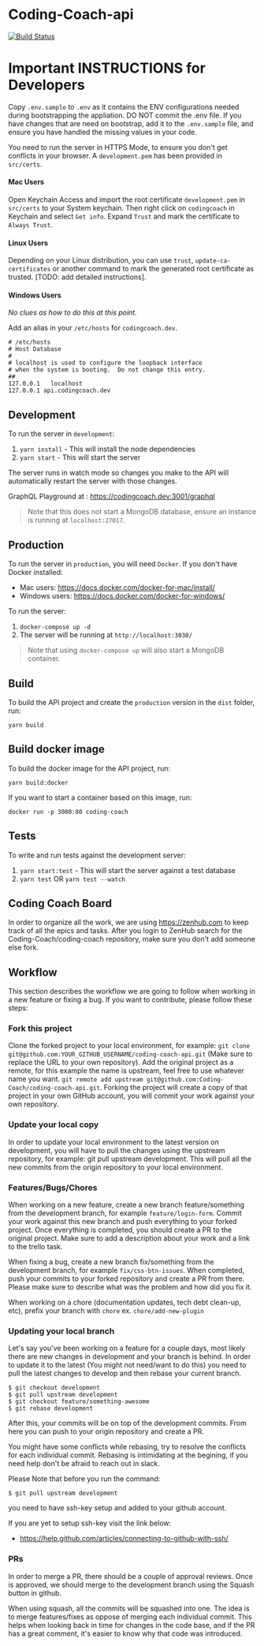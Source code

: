# Coding-Coach-api
[![Build Status](https://api.travis-ci.org/Coding-Coach/coding-coach-api.svg?branch=development)](https://travis-ci.org/Coding-Coach/coding-coach-api)


# Important INSTRUCTIONS for Developers
Copy `.env.sample` to `.env` as it contains the ENV configurations needed during bootstrapping the appliation. DO NOT commit the .env file.
If you have changes that are need on bootstrap, add it to the `.env.sample` file, and ensure you have handled the missing values in your code.

You need to run the server in HTTPS Mode, to ensure you don't get conflicts in your browser.
A `development.pem` has been provided in `src/certs`.

#### Mac Users
Open Keychain Access and import the root certificate `development.pem` in `src/certs` to your System keychain. Then right click on `codingcoach` in Keychain and select `Get info`. Expand `Trust` and mark the certificate to `Always Trust`.

#### Linux Users
Depending on your Linux distribution, you can use `trust`, `update-ca-certificates` or another command to mark the generated root certificate as trusted. [TODO: add detailed instructions].

#### Windows Users
*No clues as how to do this at this point.*

Add an alias in your `/etc/hosts` for `codingcoach.dev`.

```
# /etc/hosts
# Host Database
#
# localhost is used to configure the loopback interface
# when the system is booting.  Do not change this entry.
##
127.0.0.1	localhost
127.0.0.1 api.codingcoach.dev
```
## Development
To run the server in `development`:
1. `yarn install` - This will install the node dependencies
2. `yarn start` - This will start the server

The server runs in watch mode so changes you make to the API will automatically restart the server
with those changes.

GraphQL Playground at : https://codingcoach.dev:3001/graphql

> Note that this does not start a MongoDB database, ensure an instance is running at `localhost:27017`.

## Production
To run the server in `production`, you will need `Docker`.
If you don't have Docker installed:
* Mac users: https://docs.docker.com/docker-for-mac/install/
* Windows users: https://docs.docker.com/docker-for-windows/

To run the server:
1. `docker-compose up -d`
2. The server will be running at `http://localhost:3030/`

> Note that using `docker-compose up` will also start a MongoDB container.

## Build
To build the API project and create the `production` version in the `dist` folder, run:
```
yarn build
```

## Build docker image
To build the docker image for the API project, run:
```
yarn build:docker
```

If you want to start a container based on this image, run:
```
docker run -p 3000:80 coding-coach
```

## Tests
To write and run tests against the development server:
1. `yarn start:test` - This will start the server against a test database
2. `yarn test` OR `yarn test --watch`

## Coding Coach Board
In order to organize all the work, we are using https://zenhub.com to keep track of all the epics and tasks. After you login to ZenHub search for the Coding-Coach/coding-coach repository, make sure you don't add someone else fork.

## Workflow
This section describes the workflow we are going to follow when working in a new feature or fixing a bug. If you want to contribute, please follow these steps:

### Fork this project
Clone the forked project to your local environment, for example:
`git clone git@github.com:YOUR_GITHUB_USERNAME/coding-coach-api.git` (Make sure to replace the URL to your own repository).
Add the original project as a remote, for this example the name is upstream, feel free to use whatever name you want.
`git remote add upstream git@github.com:Coding-Coach/coding-coach-api.git`.
Forking the project will create a copy of that project in your own GitHub account, you will commit your work against your own repository.

### Update your local copy
In order to update your local environment to the latest version on development, you will have to pull the changes using the upstream repository, for example: git pull upstream development. This will pull all the new commits from the origin repository to your local environment.

### Features/Bugs/Chores
When working on a new feature, create a new branch feature/something from the development branch, for example `feature/login-form`. Commit your work against this new branch and push everything to your forked project. Once everything is completed, you should create a PR to the original project. Make sure to add a description about your work and a link to the trello task.

When fixing a bug, create a new branch fix/something from the development branch, for example `fix/css-btn-issues`. When completed, push your commits to your forked repository and create a PR from there. Please make sure to describe what was the problem and how did you fix it.

When working on a chore (documentation updates, tech debt clean-up, etc), prefix your branch with `chore` ex. `chore/add-new-plugin`

### Updating your local branch
Let's say you've been working on a feature for a couple days, most likely there are new changes in development and your branch is behind. In order to update it to the latest (You might not need/want to do this) you need to pull the latest changes to develop and then rebase your current branch.
```
$ git checkout development
$ git pull upstream development
$ git checkout feature/something-awesome
$ git rebase development
```
After this, your commits will be on top of the development commits. From here you can push to your origin repository and create a PR.

You might have some conflicts while rebasing, try to resolve the conflicts for each individual commit. Rebasing is intimidating at the begining, if you need help don't be afraid to reach out in slack.

Please Note that before you run the command:
```
$ git pull upstream development
```
you need to have ssh-key setup and added to your github account.

If you are yet to setup ssh-key visit the link below:

* https://help.github.com/articles/connecting-to-github-with-ssh/

### PRs
In order to merge a PR, there should be a couple of approval reviews. Once is approved, we should merge to the development branch using the Squash button in github.

When using squash, all the commits will be squashed into one. The idea is to merge features/fixes as oppose of merging each individual commit. This helps when looking back in time for changes in the code base, and if the PR has a great comment, it's easier to know why that code was introduced.
